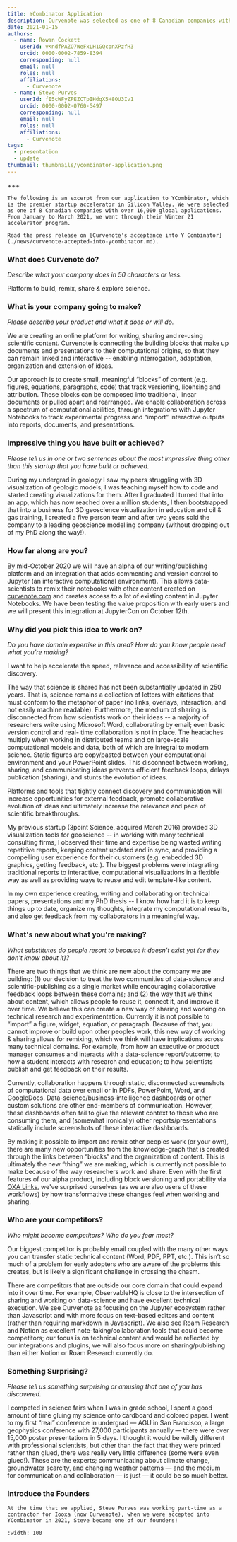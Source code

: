 ```yaml
---
title: YCombinator Application
description: Curvenote was selected as one of 8 Canadian companies with over 16,000 global applications to participate in YCombinator W21, which is the premier startup accelerator in Silicon Valley.
date: 2021-01-15
authors:
  - name: Rowan Cockett
    userId: vKndfPAZO7WeFxLH1GQcpnXPzfH3
    orcid: 0000-0002-7859-8394
    corresponding: null
    email: null
    roles: null
    affiliations:
      - Curvenote
  - name: Steve Purves
    userId: fI5cWFyZPEZCTpIHdqX5H8OU3Iv1
    orcid: 0000-0002-0760-5497
    corresponding: null
    email: null
    roles: null
    affiliations:
      - Curvenote
tags:
  - presentation
  - update
thumbnail: thumbnails/ycombinator-application.png
---
```


+++

```{note}
The following is an excerpt from our application to YCombinator, which is the premier startup accelerator in Silicon Valley. We were selected as one of 8 Canadian companies with over 16,000 global applications. From January to March 2021, we went through their Winter 21 accelerator program.

Read the press release on [Curvenote's acceptance into Y Combinator](./news/curvenote-accepted-into-ycombinator.md).
```

### What does Curvenote do?

_Describe what your company does in 50 characters or less._

Platform to build, remix, share & explore science.

### What is your company going to make?

_Please describe your product and what it does or will do._

We are creating an online platform for writing, sharing and re-using scientific content. Curvenote is connecting the building blocks that make up documents and presentations to their computational origins, so that they can remain linked and interactive -- enabling interrogation, adaptation, organization and extension of ideas.

Our approach is to create small, meaningful “blocks” of content (e.g. figures, equations, paragraphs, code) that track versioning, licensing and attribution. These blocks can be composed into traditional, linear documents or pulled apart and rearranged. We enable collaboration across a spectrum of computational abilities, through integrations with Jupyter Notebooks to track experimental progress and “import” interactive outputs into reports, documents, and presentations.

### Impressive thing you have built or achieved?

_Please tell us in one or two sentences about the most impressive thing other than this startup that you have built or achieved._

During my undergrad in geology I saw my peers struggling with 3D visualization of geologic models, I was teaching myself how to code and started creating visualizations for them. After I graduated I turned that into an app, which has now reached over a million students, I then bootstrapped that into a business for 3D geoscience visualization in education and oil & gas training, I created a five person team and after two years sold the company to a leading geoscience modelling company (without dropping out of my PhD along the way!).

### How far along are you?

By mid-October 2020 we will have an alpha of our writing/publishing platform and an integration that adds commenting and version control to Jupyter (an interactive computational environment). This allows data-scientists to remix their notebooks with other content created on [curvenote.com](https://curvenote.com) and creates access to a lot of existing content in Jupyter Notebooks. We have been testing the value proposition with early users and we will present this integration at JupyterCon on October 12th.

### Why did you pick this idea to work on?

_Do you have domain expertise in this area? How do you know people need what you're making?_

I want to help accelerate the speed, relevance and accessibility of scientific discovery.

The way that science is shared has not been substantially updated in 250 years. That is, science remains a collection of letters with citations that must conform to the metaphor of paper (no links, overlays, interaction, and not easily machine readable). Furthermore, the medium of sharing is disconnected from how scientists work on their ideas -- a majority of researchers write using Microsoft Word, collaborating by email; even basic version control and real- time collaboration is not in place. The headaches multiply when working in distributed teams and on large-scale computational models and data, both of which are integral to modern science. Static figures are copy/pasted between your computational environment and your PowerPoint slides. This disconnect between working, sharing, and communicating ideas prevents efficient feedback loops, delays publication (sharing), and stunts the evolution of ideas.

Platforms and tools that tightly connect discovery and communication will increase opportunities for external feedback, promote collaborative evolution of ideas and ultimately increase the relevance and pace of scientific breakthroughs.

My previous startup (3point Science, acquired March 2016) provided 3D visualization tools for geoscience -- in working with many technical consulting firms, I observed their time and expertise being wasted writing repetitive reports, keeping content updated and in sync, and providing a compelling user experience for their customers (e.g. embedded 3D graphics, getting feedback, etc.). The biggest problems were integrating traditional reports to interactive, computational visualizations in a flexible way as well as providing ways to reuse and edit template-like content.

In my own experience creating, writing and collaborating on technical papers, presentations and my PhD thesis -- I know how hard it is to keep things up to date, organize my thoughts, integrate my computational results, and also get feedback from my collaborators in a meaningful way.

### What's new about what you're making?

_What substitutes do people resort to because it doesn't exist yet (or they don't know about it)?_

There are two things that we think are new about the company we are building: (1) our decision to treat the two communities of data-science and scientific-publishing as a single market while encouraging collaborative feedback loops between these domains; and (2) the way that we think about content, which allows people to reuse it, connect it, and improve it over time.
We believe this can create a new way of sharing and working on technical research and experimentation. Currently it is not possible to “import” a figure, widget, equation, or paragraph. Because of that, you cannot improve or build upon other peoples work, this new way of working & sharing allows for remixing, which we think will have implications across many technical domains. For example, from how an executive or product manager consumes and interacts with a data-science report/outcome; to how a student interacts with research and education; to how scientists publish and get feedback on their results.

Currently, collaboration happens through static, disconnected screenshots of computational data over email or in PDFs, PowerPoint, Word, and GoogleDocs. Data-science/business-intelligence dashboards or other custom solutions are other end-members of communication. However, these dashboards often fail to give the relevant context to those who are consuming them, and (somewhat ironically) other reports/presentations statically include screenshots of these interactive dashboards.

By making it possible to import and remix other peoples work (or your own), there are many new opportunities from the knowledge-graph that is created through the links between “blocks” and the organization of content. This is ultimately the new “thing” we are making, which is currently not possible to make because of the way researchers work and share. Even with the first features of our alpha product, including block versioning and portability via [OXA Links](https://oxa.link), we've surprised ourselves (as we are also users of these workflows) by how transformative these changes feel when working and sharing.

### Who are your competitors?

_Who might become competitors? Who do you fear most?_

Our biggest competitor is probably email coupled with the many other ways you can transfer static technical content (Word, PDF, PPT, etc.). This isn’t so much of a problem for early adopters who are aware of the problems this creates, but is likely a significant challenge in crossing the chasm.

There are competitors that are outside our core domain that could expand into it over time. For example, ObservableHQ is close to the intersection of sharing and working on data-science and have excellent technical execution. We see Curvenote as focusing on the Jupyter ecosystem rather than Javascript and with more focus on text-based editors and content (rather than requiring markdown in Javascript). We also see Roam Research and Notion as excellent note-taking/collaboration tools that could become competitors; our focus is on technical content and would be reflected by our integrations and plugins, we will also focus more on sharing/publishing than either Notion or Roam Research currently do.

### Something Surprising?

_Please tell us something surprising or amusing that one of you has discovered._

I competed in science fairs when I was in grade school, I spent a good amount of time gluing my science onto cardboard and colored paper. I went to my first “real” conference in undergrad ⁠— AGU in San Francisco, a large geophysics conference with 27,000 participants annually ⁠— there were over 15,000 poster presentations in 5 days. I thought it would be wildly different with professional scientists, but other than the fact that they were printed rather than glued, there was really very little difference (some were even glued!). These are the experts; communicating about climate change, groundwater scarcity, and changing weather patterns ⁠— and the medium for communication and collaboration ⁠— is just ⁠— it could be so much better.

### Introduce the Founders

```{note}
At the time that we applied, Steve Purves was working part-time as a contractor for Iooxa (now Curvenote), when we were accepted into YCombinator in 2021, Steve became one of our founders!
```

```{iframe} https://www.youtube-nocookie.com/embed/HIWSQS_poiY
:width: 100
```
